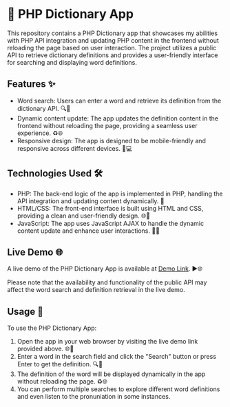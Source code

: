 # 📖 PHP Dictionary App

This repository contains a PHP Dictionary app that showcases my abilities with PHP API integration and updating PHP content in the frontend without reloading the page based on user interaction. The project utilizes a public API to retrieve dictionary definitions and provides a user-friendly interface for searching and displaying word definitions.

## Features ✨

- Word search: Users can enter a word and retrieve its definition from the dictionary API. 🔍📖
- Dynamic content update: The app updates the definition content in the frontend without reloading the page, providing a seamless user experience. ♻️🌐
- Responsive design: The app is designed to be mobile-friendly and responsive across different devices. 📱💻

## Technologies Used 🛠️

- PHP: The back-end logic of the app is implemented in PHP, handling the API integration and updating content dynamically. 🐘
- HTML/CSS: The front-end interface is built using HTML and CSS, providing a clean and user-friendly design. 🌐🎨
- JavaScript: The app uses JavaScript AJAX to handle the dynamic content update and enhance user interactions. 📃🔌

## Live Demo 🌐

A live demo of the PHP Dictionary App is available at <a href="https://raphaelduran.com/dictionary/" target="_blank"> Demo Link</a>. ▶️🌐

Please note that the availability and functionality of the public API may affect the word search and definition retrieval in the live demo.

## Usage 🚀

To use the PHP Dictionary App:

1. Open the app in your web browser by visiting the live demo link provided above. 🌐🔗
2. Enter a word in the search field and click the "Search" button or press Enter to get the definition. 🔍📖
3. The definition of the word will be displayed dynamically in the app without reloading the page. ♻️🌐
4. You can perform multiple searches to explore different word definitions and even listen to the pronuniation in some instances.
